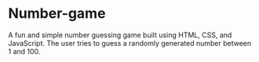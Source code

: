 # Number-game
A fun and simple number guessing game built using HTML, CSS, and JavaScript.   The user tries to guess a randomly generated number between 1 and 100.
